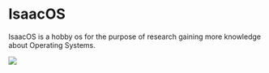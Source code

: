 # IsaacOS
IsaacOS is a hobby os for the purpose of research gaining more knowledge about Operating Systems.

![](https://github.com/darkvaderXD2014/IsaacOS/doc/image.png)
